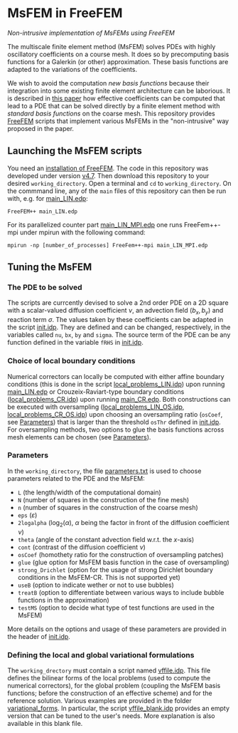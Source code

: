 # MsFEM in FreeFEM
*Non-intrusive implementation of MsFEMs using FreeFEM*

The multiscale finite element method (MsFEM) solves PDEs with highly oscillatory coefficients on a course mesh. It does so by precomputing basis functions for a Galerkin (or other) approximation. These basis functions are adapted to the variations of the coefficients. 

We wish to avoid the computation *new basis functions* because their integration into some existing finite element architecture can be laborious. It is described in [this paper](https://arxiv.org/abs/2204.06852) how effective coefficients can be computed that lead to a PDE that can be solved directly by a finite element method with *standard basis functions* on the coarse mesh. This repository provides [FreeFEM](https://freefem.org/) scripts that implement various MsFEMs in the "non-intrusive" way proposed in the paper.

## Launching the MsFEM scripts

You need an [installation of FreeFEM](https://doc.freefem.org/introduction/installation.html). The code in this repository was developed under version [v4.7](https://github.com/FreeFem/FreeFem-sources/releases/tag/v4.7).
Then download this repository to your desired `working_directory`. Open a terminal and `cd` to `working_directory`. On the commmand line, any of the `main` files of this repository can then be run with, e.g. for [main_LIN.edp](main_LIN.edp):
```
FreeFEM++ main_LIN.edp
```
For its parallelized counter part [main_LIN_MPI.edp](main_LIN_MPI.edp) one runs FreeFem++-mpi under mpirun with the following command:
```
mpirun -np [number_of_processes] FreeFem++-mpi main_LIN_MPI.edp
```

## Tuning the MsFEM
### The PDE to be solved
The scripts are currcently devised to solve a 2nd order PDE on a 2D square with a scalar-valued diffusion coefficient $\nu$, an advection field $(b_x,b_y)$ and reaction term $\sigma$. The values taken by these coefficients can be adapted in the script [init.idp](msfem_blocks/init.idp). They are defined and can be changed, respectively, in the variables called `nu`, `bx`, `by` and `sigma`. The source term of the PDE can be any function defined in the variable `fRHS` in [init.idp](msfem_blocks/init.idp).

### Choice of local boundary conditions
Numerical correctors can locally be computed with either affine boundary conditions (this is done in the script [local_problems_LIN.idp](msfem_blocks/local_problems_LIN.idp)) upon running [main_LIN.edp](main_LIN.edp) or Crouzeix-Raviart-type boundary conditions ([local_problems_CR.idp](msfem_blocks/local_problems_CR.idp)) upon running [main_CR.edp](main_CR.edp). 
Both constructions can be executed with oversampling ([local_problems_LIN_OS.idp](msfem_blocks/local_problems_LIN_OS.idp), [local_problems_CR_OS.idp](msfem_blocks/local_problems_CR_OS.idp)) upon choosing an oversampling ratio (`osCoef`, see [Parameters](#parameters)) that is larger than the threshold `osThr` defined in [init.idp](msfem_blocks/init.idp). For oversampling methods, two options to glue the basis functions across mesh elements can be chosen (see [Parameters](#parameters)).

### Parameters
In the `working_directory`, the file [parameters.txt](parameters.txt) is used to choose parameters related to the PDE and the MsFEM: 
- `L` (the length/width of the computational domain)
- `N` (number of squares in the construction of the fine mesh)
- `n` (number of squares in the construction of the coarse mesh)
- `eps` ($\varepsilon$) 
- `2logalpha` ($\log_2(\alpha)$, $\alpha$ being the factor in front of the diffusion coefficient $\nu$)
- `theta` (angle of the constant advection field w.r.t. the $x$-axis)
- `cont` (contrast of the diffusion coefficient $\nu$)
- `osCoef` (homothety ratio for the construction of oversampling patches)
- `glue` (glue option for MsFEM basis function in the case of oversampling)
- `strong_Drichlet` (option for the usage of strong Dirichlet boundary conditions in the MsFEM-CR. This is not supported yet)
- `useB` (option to indicate wether or not to use bubbles)
- `treatB` (option to differentiate between various ways to include bubble functions in the approximation)
- `testMS` (option to decide what type of test functions are used in the MsFEM)

More details on the options and usage of these parameters are provided in the header of [init.idp](msfem_blocks/init.idp).

### Defining the local and global variational formulations
The `working_drectory` must contain a script named [vffile.idp](vffile.idp). This file defines the bilinear forms of the local problems (used to compute the numerical correctors), for the global problem (coupling the MsFEM basis functions; before the construction of an effective scheme) and for the reference solution. Various examples are provided in the folder [variational_forms](variational_forms). In particular, the script [vffile_blank.idp](variational_forms/vffile_blank.idp) provides an empty version that can be tuned to the user's needs. More explanation is also available in this blank file.